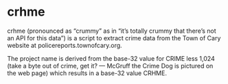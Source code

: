 # crhme

crhme (pronounced as “crummy” as in “it’s totally crummy that there’s not an API for this data”) is a script to extract crime data from the Town of Cary website at policereports.townofcary.org. 

The project name is derived from the base-32 value for CRIME less 1,024 (take a byte out of crime, get it? — McGruff the Crime Dog is pictured on the web page) which results in a base-32 value CRHME.
